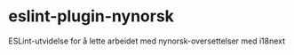 # eslint-plugin-nynorsk
ESLint-utvidelse for å lette arbeidet med nynorsk-oversettelser med i18next
